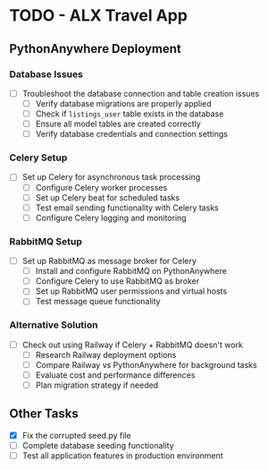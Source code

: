 # TODO - ALX Travel App

## PythonAnywhere Deployment

### Database Issues

- [ ] Troubleshoot the database connection and table creation issues
  - [ ] Verify database migrations are properly applied
  - [ ] Check if `listings_user` table exists in the database
  - [ ] Ensure all model tables are created correctly
  - [ ] Verify database credentials and connection settings

### Celery Setup

- [ ] Set up Celery for asynchronous task processing
  - [ ] Configure Celery worker processes
  - [ ] Set up Celery beat for scheduled tasks
  - [ ] Test email sending functionality with Celery tasks
  - [ ] Configure Celery logging and monitoring

### RabbitMQ Setup

- [ ] Set up RabbitMQ as message broker for Celery
  - [ ] Install and configure RabbitMQ on PythonAnywhere
  - [ ] Configure Celery to use RabbitMQ as broker
  - [ ] Set up RabbitMQ user permissions and virtual hosts
  - [ ] Test message queue functionality

### Alternative Solution

- [ ] Check out using Railway if Celery + RabbitMQ doesn't work
  - [ ] Research Railway deployment options
  - [ ] Compare Railway vs PythonAnywhere for background tasks
  - [ ] Evaluate cost and performance differences
  - [ ] Plan migration strategy if needed

## Other Tasks

- [x] Fix the corrupted seed.py file
- [ ] Complete database seeding functionality
- [ ] Test all application features in production environment
